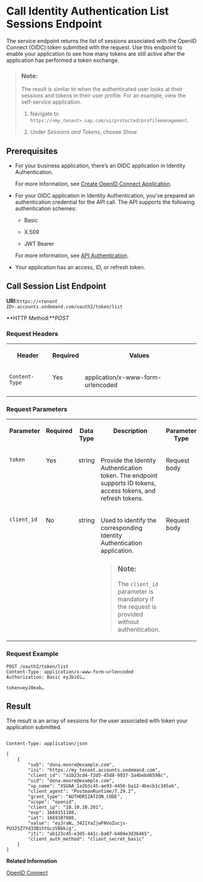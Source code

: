 <!-- loiodaf7e449865641f99b57b21b1653b821 -->

# Call Identity Authentication List Sessions Endpoint

The service endpoint returns the list of sessions associated with the OpenID Connect \(OIDC\) token submitted with the request. Use this endpoint to enable your application to see how many tokens are still active after the application has performed a token exchange.



> ### Note:  
> The result is similar to when the authenticated user looks at their sessions and tokens in their user profile. For an example, view the self-service application.
> 
> 1.  Navigate to <code>https://<i class="varname">&lt;my_tenant&gt;</i>.sap.com/ui/protected/profilemanagement</code>.
> 
> 2.  Under *Sessions and Tokens*, choose *Show*.



<a name="loiodaf7e449865641f99b57b21b1653b821__section_m3q_bhz_rfb"/>

## Prerequisites

-   For your business application, there’s an OIDC application in Identity Authentication.

    For more information, see [Create OpenID Connect Application](create-openid-connect-application-62fb1c3.md).

-   For your OIDC application in Identity Authentication, you've prepared an authentication credential for the API call. The API supports the following authentication schemes:

    -   Basic

    -   X.509

    -   JWT Bearer


    For more information, see [API Authentication](api-authentication-9d200d5.md).

-   Your application has an access, ID, or refresh token.




<a name="loiodaf7e449865641f99b57b21b1653b821__section_unk_zjw_wsb"/>

## **Call Session List Endpoint**

**URI:**<code>https://<i class="varname">&lt;tenant ID&gt;</i>.accounts.ondemand.com/oauth2/token/list</code>

**HTTP Method:***POST*



### Request Headers


<table>
<tr>
<th valign="top">

Header

</th>
<th valign="top">

Required

</th>
<th valign="top">

Values

</th>
</tr>
<tr>
<td valign="top">

`Content-Type`

</td>
<td valign="top">

Yes

</td>
<td valign="top">

application/x-www-form-urlencoded

</td>
</tr>
</table>



### Request Parameters


<table>
<tr>
<th valign="top">

Parameter

</th>
<th valign="top">

Required

</th>
<th valign="top">

Data Type

</th>
<th valign="top">

Description

</th>
<th valign="top">

Parameter Type

</th>
</tr>
<tr>
<td valign="top">

`token`

</td>
<td valign="top">

Yes

</td>
<td valign="top">

string

</td>
<td valign="top">

Provide the Identity Authentication token. The endpoint supports ID tokens, access tokens, and refresh tokens.

</td>
<td valign="top">

Request body

</td>
</tr>
<tr>
<td valign="top">

`client_id`

</td>
<td valign="top">

No

</td>
<td valign="top">

string

</td>
<td valign="top">

Used to identify the corresponding Identity Authentication application.

> ### Note:  
> The `client_id` parameter is mandatory if the request is provided without authentication.



</td>
<td valign="top">

Request body

</td>
</tr>
</table>



### Request Example

```
POST /oauth2/token/list
Content-Type: application/x-www-form-urlencoded
Authorization: Basic eyJbiOi…
 
token=eyJ0eab…
```



## **Result**

The result is an array of sessions for the user associated with token your application submitted.

```
	
Content-Type: application/json
 
[
    {
        "sub": "dona.moore@example.com",
        "iss": "https://my_tenant.accounts.ondemand.com",
        "client_id": "a1b23cd4-f2d5-45d8-9937-3a4bebd6598c",
        "uid": "dona.moore@example.com",
        "sp_name": "XSUAA_1a2b3c45-ae93-4450-ba12-4becb1c345ab",
        "client_agent": "PostmanRuntime/7.29.2",
        "grant_type": "AUTHORIZATION_CODE",
        "scope": "openid",
        "client_ip": "10.10.10.201",
        "exp": 1669151188,
        "iat": 1669107988,
        "value": "eyJraW…_3421YaZjwFNVoZucjs-PU32SZ7Yd33BihtGczV8bkig",
        "jti": "ab123c45-e3d5-441c-ba07-b404e3d36465",
        "client_auth_method": "client_secret_basic"
    }
]
```

**Related Information**  


[OpenID Connect](openid-connect-a789c9c.md "You can use Identity Authentication for authentication in OpenID Connect protected applications.")


